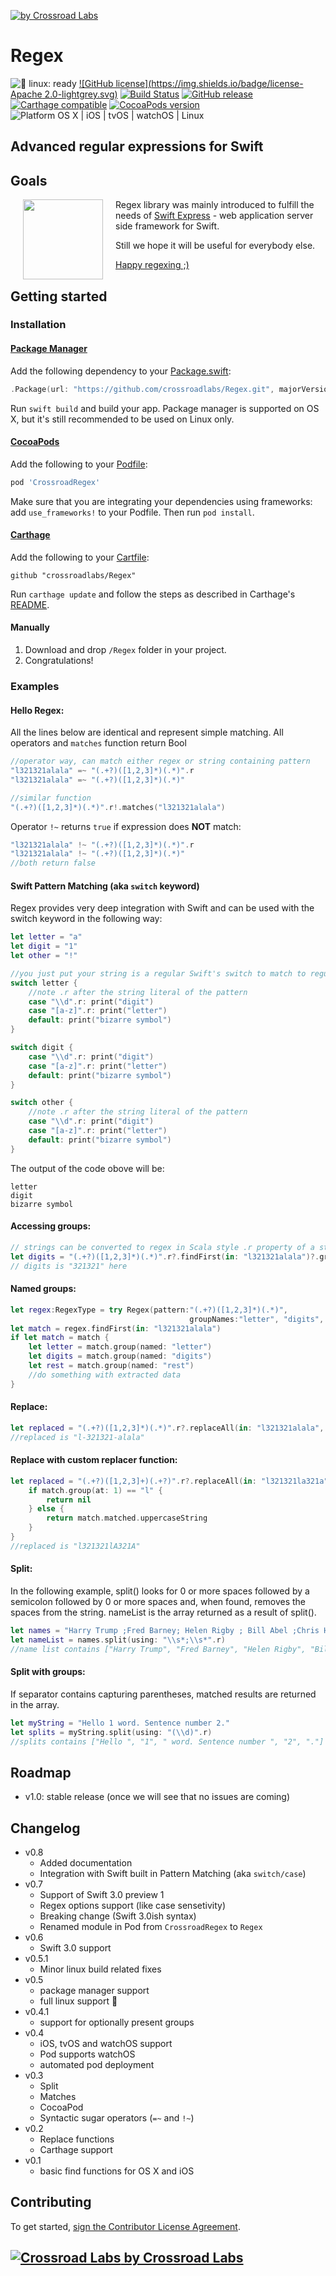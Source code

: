 [![by Crossroad Labs](./header.png)](http://www.crossroadlabs.xyz/)

# Regex

![🐧 linux: ready](https://img.shields.io/badge/%F0%9F%90%A7%20linux-ready-red.svg)
[![GitHub license](https://img.shields.io/badge/license-Apache 2.0-lightgrey.svg)](https://raw.githubusercontent.com/crossroadlabs/Regex/master/LICENSE)
[![Build Status](https://travis-ci.org/crossroadlabs/Regex.svg?branch=master)](https://travis-ci.org/crossroadlabs/Regex)
[![GitHub release](https://img.shields.io/github/release/crossroadlabs/Regex.svg)](https://github.com/crossroadlabs/Regex/releases)
[![Carthage compatible](https://img.shields.io/badge/Carthage-compatible-4BC51D.svg?style=flat)](https://github.com/Carthage/Carthage)
[![CocoaPods version](https://img.shields.io/cocoapods/v/CrossroadRegex.svg)](https://cocoapods.org/pods/CrossroadRegex)
![Platform OS X | iOS | tvOS | watchOS | Linux](https://img.shields.io/badge/platform-Linux%20%7C%20OS%20X%20%7C%20iOS%20%7C%20tvOS%20%7C%20watchOS-orange.svg)

## Advanced regular expressions for Swift

## Goals

[<img align="left" src="https://raw.githubusercontent.com/crossroadlabs/Express/master/logo-full.png" hspace="20" height=128>](https://github.com/crossroadlabs/Express) Regex library was mainly introduced to fulfill the needs of [Swift Express](https://github.com/crossroadlabs/Express) - web application server side framework for Swift.

Still we hope it will be useful for everybody else.

[Happy regexing ;)](#examples)

## Getting started

### Installation

#### [Package Manager](https://swift.org/package-manager/)

Add the following dependency to your [Package.swift](https://github.com/apple/swift-package-manager/blob/master/Documentation/Package.swift.md):

```swift
.Package(url: "https://github.com/crossroadlabs/Regex.git", majorVersion: 0)
```

Run ```swift build``` and build your app. Package manager is supported on OS X, but it's still recommended to be used on Linux only.

#### [CocoaPods](http://cocoapods.org/)
Add the following to your [Podfile](http://guides.cocoapods.org/using/the-podfile.html):

```rb
pod 'CrossroadRegex'
```

Make sure that you are integrating your dependencies using frameworks: add `use_frameworks!` to your Podfile. Then run `pod install`.

#### [Carthage](https://github.com/Carthage/Carthage)
Add the following to your [Cartfile](https://github.com/Carthage/Carthage/blob/master/Documentation/Artifacts.md#cartfile):

```
github "crossroadlabs/Regex"
```

Run `carthage update` and follow the steps as described in Carthage's [README](https://github.com/Carthage/Carthage#adding-frameworks-to-an-application).

#### Manually
1. Download and drop ```/Regex``` folder in your project.  
2. Congratulations! 

### Examples

#### Hello Regex:

All the lines below are identical and represent simple matching. All operators and `matches` function return Bool

```swift
//operator way, can match either regex or string containing pattern
"l321321alala" =~ "(.+?)([1,2,3]*)(.*)".r
"l321321alala" =~ "(.+?)([1,2,3]*)(.*)"

//similar function
"(.+?)([1,2,3]*)(.*)".r!.matches("l321321alala")
```
Operator `!~` returns `true` if expression does **NOT** match:

```swift
"l321321alala" !~ "(.+?)([1,2,3]*)(.*)".r
"l321321alala" !~ "(.+?)([1,2,3]*)(.*)"
//both return false
```

#### Swift Pattern Matching (aka `switch` keyword)

Regex provides very deep integration with Swift and can be used with the switch keyword in the following way:

```swift
let letter = "a"
let digit = "1"
let other = "!"

//you just put your string is a regular Swift's switch to match to regular expressions
switch letter {
	//note .r after the string literal of the pattern
	case "\\d".r: print("digit")
	case "[a-z]".r: print("letter")
	default: print("bizarre symbol")
}

switch digit {
	case "\\d".r: print("digit")
	case "[a-z]".r: print("letter")
	default: print("bizarre symbol")
}

switch other {
	//note .r after the string literal of the pattern
	case "\\d".r: print("digit")
	case "[a-z]".r: print("letter")
	default: print("bizarre symbol")
}
```

The output of the code obove will be:

```
letter
digit
bizarre symbol
```

#### Accessing groups:

```swift
// strings can be converted to regex in Scala style .r property of a string
let digits = "(.+?)([1,2,3]*)(.*)".r?.findFirst(in: "l321321alala")?.group(at: 2)
// digits is "321321" here
```

#### Named groups:

```swift
let regex:RegexType = try Regex(pattern:"(.+?)([1,2,3]*)(.*)",
                                        groupNames:"letter", "digits", "rest")
let match = regex.findFirst(in: "l321321alala")
if let match = match {
	let letter = match.group(named: "letter")
	let digits = match.group(named: "digits")
	let rest = match.group(named: "rest")
	//do something with extracted data
}
```

#### Replace:

```swift
let replaced = "(.+?)([1,2,3]*)(.*)".r?.replaceAll(in: "l321321alala", with: "$1-$2-$3")
//replaced is "l-321321-alala"
```

#### Replace with custom replacer function:

```swift
let replaced = "(.+?)([1,2,3]+)(.+?)".r?.replaceAll(in: "l321321la321a") { match in
	if match.group(at: 1) == "l" {
		return nil
	} else {
		return match.matched.uppercaseString
	}
}
//replaced is "l321321lA321A"
```

#### Split:

In the following example, split() looks for 0 or more spaces followed by a semicolon followed by 0 or more spaces and, when found, removes the spaces from the string. nameList is the array returned as a result of split().

```swift
let names = "Harry Trump ;Fred Barney; Helen Rigby ; Bill Abel ;Chris Hand"
let nameList = names.split(using: "\\s*;\\s*".r)
//name list contains ["Harry Trump", "Fred Barney", "Helen Rigby", "Bill Abel", "Chris Hand"]
```

#### Split with groups:

If separator contains capturing parentheses, matched results are returned in the array.

```swift
let myString = "Hello 1 word. Sentence number 2."
let splits = myString.split(using: "(\\d)".r)
//splits contains ["Hello ", "1", " word. Sentence number ", "2", "."]
```

## Roadmap

* v1.0: stable release (once we will see that no issues are coming)

## Changelog

* v0.8
	* Added documentation
	* Integration with Swift built in Pattern Matching (aka `switch/case`)
* v0.7
	* Support of Swift 3.0 preview 1
	* Regex options support (like case sensetivity)
	* Breaking change (Swift 3.0ish syntax)
	* Renamed module in Pod from `CrossroadRegex` to `Regex`
* v0.6
	* Swift 3.0 support
* v0.5.1
	* Minor linux build related fixes
* v0.5
	* package manager support
	* full linux support 🐧
* v0.4.1
	* support for optionally present groups
* v0.4
	* iOS, tvOS and watchOS support
	* Pod supports watchOS
	* automated pod deployment
* v0.3
	* Split
	* Matches
	* CocoaPod
	* Syntactic sugar operators (`=~` and `!~`)
* v0.2
	* Replace functions
	* Carthage support
* v0.1
	* basic find functions for OS X and iOS

## Contributing

To get started, <a href="https://www.clahub.com/agreements/crossroadlabs/Regex">sign the Contributor License Agreement</a>.

## [![Crossroad Labs](http://i.imgur.com/iRlxgOL.png?1) by Crossroad Labs](http://www.crossroadlabs.xyz/)
